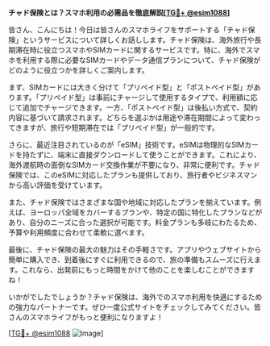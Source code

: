 **チャド保険とは？スマホ利用の必需品を徹底解説[[TG💪+ @esim1088](https://t.me/s/esim1088)]**

皆さん、こんにちは！今日は皆さんのスマホライフをサポートする「チャド保険」というサービスについて詳しくお話しします。チャド保険は、海外旅行や長期滞在時に役立つスマホやSIMカードに関するサービスです。特に、海外でスマホを利用する際に必要なSIMカードやデータ通信プランについて、チャド保険がどのように役立つかを詳しくご案内します。

まず、SIMカードには大きく分けて「プリペイド型」と「ポストペイド型」があります。「プリペイド型」は事前にチャージして使用するタイプで、利用額に応じて追加でチャージできます。一方、「ポストペイド型」は後払い方式で、契約内容に基づいて請求されます。どちらを選ぶかは用途や滞在期間によって変わってきますが、旅行や短期滞在では「プリペイド型」が一般的です。

さらに、最近注目されているのが「eSIM」技術です。eSIMは物理的なSIMカードを持たずに、端末に直接ダウンロードして使うことができます。これにより、海外渡航時の面倒なSIMカード交換作業が不要になり、非常に便利です。チャド保険では、このeSIMに対応したプランも提供しており、旅行者やビジネスマンから高い評価を受けています。

また、チャド保険ではさまざまな国や地域に対応したプランを揃えています。例えば、ヨーロッパ全域をカバーするプランや、特定の国に特化したプランなどがあり、自分のニーズに合った選択が可能です。料金プランも多岐にわたるため、予算や利用頻度に合わせて柔軟に選べます。

最後に、チャド保険の最大の魅力はその手軽さです。アプリやウェブサイトから簡単に購入でき、到着後にすぐに利用できるので、旅の準備もスムーズに行えます。これなら、出発前にもっと時間をかけて他のことを楽しむことができますね！

いかがでしたでしょうか？チャド保険は、海外でのスマホ利用を快適にするための強力なパートナーです。ぜひ一度公式サイトをチェックしてみてください。皆さんのスマホライフがもっと便利になりますよ！

[[TG💪+ @esim1088](https://t.me/s/esim1088) ![Image](https://i.postimg.cc/Y0z9fWf4/image.png)]